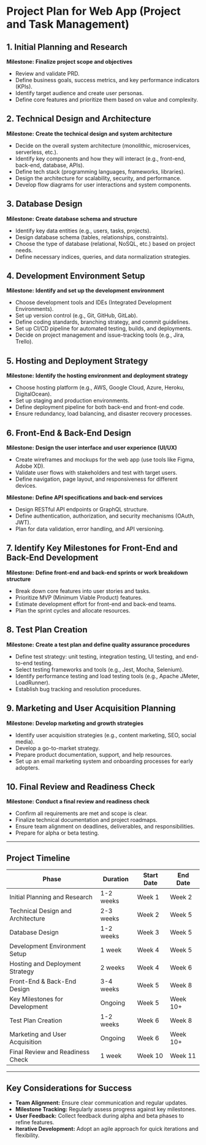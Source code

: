 # Project Plan for Web App (Project and Task Management)


## 1. Initial Planning and Research
**Milestone:** **Finalize project scope and objectives**
- Review and validate PRD.
- Define business goals, success metrics, and key performance indicators (KPIs).
- Identify target audience and create user personas.
- Define core features and prioritize them based on value and complexity.

## 2. Technical Design and Architecture
**Milestone:** **Create the technical design and system architecture**
- Decide on the overall system architecture (monolithic, microservices, serverless, etc.).
- Identify key components and how they will interact (e.g., front-end, back-end, database, APIs).
- Define tech stack (programming languages, frameworks, libraries).
- Design the architecture for scalability, security, and performance.
- Develop flow diagrams for user interactions and system components.

## 3. Database Design
**Milestone:** **Create database schema and structure**
- Identify key data entities (e.g., users, tasks, projects).
- Design database schema (tables, relationships, constraints).
- Choose the type of database (relational, NoSQL, etc.) based on project needs.
- Define necessary indices, queries, and data normalization strategies.

## 4. Development Environment Setup
**Milestone:** **Identify and set up the development environment**
- Choose development tools and IDEs (Integrated Development Environments).
- Set up version control (e.g., Git, GitHub, GitLab).
- Define coding standards, branching strategy, and commit guidelines.
- Set up CI/CD pipeline for automated testing, builds, and deployments.
- Decide on project management and issue-tracking tools (e.g., Jira, Trello).

## 5. Hosting and Deployment Strategy
**Milestone:** **Identify the hosting environment and deployment strategy**
- Choose hosting platform (e.g., AWS, Google Cloud, Azure, Heroku, DigitalOcean).
- Set up staging and production environments.
- Define deployment pipeline for both back-end and front-end code.
- Ensure redundancy, load balancing, and disaster recovery processes.

## 6. Front-End & Back-End Design
**Milestone:** **Design the user interface and user experience (UI/UX)**
- Create wireframes and mockups for the web app (use tools like Figma, Adobe XD).
- Validate user flows with stakeholders and test with target users.
- Define navigation, page layout, and responsiveness for different devices.

**Milestone:** **Define API specifications and back-end services**
- Design RESTful API endpoints or GraphQL structure.
- Define authentication, authorization, and security mechanisms (OAuth, JWT).
- Plan for data validation, error handling, and API versioning.

## 7. Identify Key Milestones for Front-End and Back-End Development
**Milestone:** **Define front-end and back-end sprints or work breakdown structure**
- Break down core features into user stories and tasks.
- Prioritize MVP (Minimum Viable Product) features.
- Estimate development effort for front-end and back-end teams.
- Plan the sprint cycles and allocate resources.

## 8. Test Plan Creation
**Milestone:** **Create a test plan and define quality assurance procedures**
- Define test strategy: unit testing, integration testing, UI testing, and end-to-end testing.
- Select testing frameworks and tools (e.g., Jest, Mocha, Selenium).
- Identify performance testing and load testing tools (e.g., Apache JMeter, LoadRunner).
- Establish bug tracking and resolution procedures.

## 9. Marketing and User Acquisition Planning
**Milestone:** **Develop marketing and growth strategies**
- Identify user acquisition strategies (e.g., content marketing, SEO, social media).
- Develop a go-to-market strategy.
- Prepare product documentation, support, and help resources.
- Set up an email marketing system and onboarding processes for early adopters.

## 10. Final Review and Readiness Check
**Milestone:** **Conduct a final review and readiness check**
- Confirm all requirements are met and scope is clear.
- Finalize technical documentation and project roadmaps.
- Ensure team alignment on deadlines, deliverables, and responsibilities.
- Prepare for alpha or beta testing.

---

## Project Timeline

| **Phase**                         | **Duration**  | **Start Date** | **End Date**   |
|------------------------------------|---------------|----------------|----------------|
| Initial Planning and Research      | 1-2 weeks     | Week 1         | Week 2         |
| Technical Design and Architecture  | 2-3 weeks     | Week 2         | Week 5         |
| Database Design                    | 1-2 weeks     | Week 3         | Week 5         |
| Development Environment Setup      | 1 week        | Week 4         | Week 5         |
| Hosting and Deployment Strategy    | 2 weeks       | Week 4         | Week 6         |
| Front-End & Back-End Design        | 3-4 weeks     | Week 5         | Week 8         |
| Key Milestones for Development     | Ongoing       | Week 5         | Week 10+       |
| Test Plan Creation                 | 1-2 weeks     | Week 6         | Week 8         |
| Marketing and User Acquisition     | Ongoing       | Week 6         | Week 10+       |
| Final Review and Readiness Check   | 1 week        | Week 10        | Week 11        |

---

## Key Considerations for Success
- **Team Alignment:** Ensure clear communication and regular updates.
- **Milestone Tracking:** Regularly assess progress against key milestones.
- **User Feedback:** Collect feedback during alpha and beta phases to refine features.
- **Iterative Development:** Adopt an agile approach for quick iterations and flexibility.
